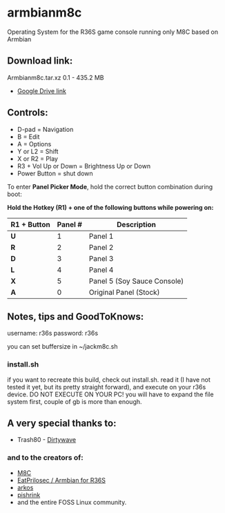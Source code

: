# armbianm8c
Operating System for the R36S game console running only M8C based on Armbian

## Download link:
Armbianm8c.tar.xz 0.1 - 435.2 MB
- [Google Drive link](https://bit.ly/armbianm8c)

## Controls:
- D-pad = Navigation
- B = Edit
- A = Options
- Y or L2 = Shift
- X or R2 = Play
- R3 + Vol Up or Down = Brightness Up or Down
- Power Button = shut down

To enter **Panel Picker Mode**, hold the correct button combination during boot:

**Hold the Hotkey (R1) + one of the following buttons while powering on:**

| R1 + Button | Panel # | Description             |
|-------------|---------|-------------------------|
| **U**       | 1       | Panel 1             |
| **R**       | 2       | Panel 2             |
| **D**       | 3       | Panel 3             |
| **L**       | 4       | Panel 4             |
| **X**       | 5       | Panel 5 (Soy Sauce Console)    |
| **A**       | 0       | Original Panel (Stock)  |

## Notes, tips and GoodToKnows:

username: r36s
password: r36s

you can set buffersize in ~/jackm8c.sh

### install.sh

if you want to recreate this build, check out install.sh. read it (I have not tested it yet, but its pretty straight forward), and execute on your r36s device. DO NOT EXECUTE ON YOUR PC!
you will have to expand the file system first, couple of gb is more than enough.

## A very special thanks to:

- Trash80 - [Dirtywave](https://dirtywave.com/)

### and to the creators of:
- [M8C](https://github.com/laamaa/m8c)
- [EatPrilosec / Armbian for R36S](https://github.com/R36S-Stuff/R36S-Armbian)
- [arkos](https://github.com/christianhaitian/a...)
- [pishrink](https://github.com/Drewsif/PiShrink)
- and the entire FOSS Linux community.
